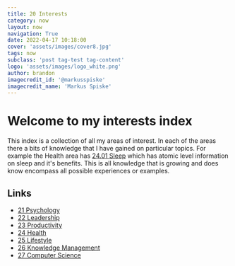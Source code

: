 ```yaml
---
title: 20 Interests
category: now
layout: now
navigation: True
date: 2022-04-17 10:18:00
cover: 'assets/images/cover8.jpg'
tags: now
subclass: 'post tag-test tag-content'
logo: 'assets/images/logo_white.png'
author: brandon
imagecredit_id: '@markusspiske'
imagecredit_name: 'Markus Spiske'
---
```

# Welcome to my interests index
This index is a collection of all my areas of interest. In each of the areas there a bits of knowledge that I have gained on particular topics. For example the Health area has <a href="{{ site.baseurl }}notes/24.01-Sleep">24.01 Sleep</a> which has atomic level information on sleep and it's benefits. This is all knowledge that is growing and does know encompass all possible experiences or examples.

## Links
- <a href="{{ site.baseurl }}notes/21-Psychology">21 Psychology</a>
- <a href="{{ site.baseurl }}notes/22-Leadership">22 Leadership</a>
- <a href="{{ site.baseurl }}notes/23-Productivity">23 Productivity</a>
- <a href="{{ site.baseurl }}notes/24-Health">24 Health</a>
- <a href="{{ site.baseurl }}notes/25-Lifestyle">25 Lifestyle</a>
- <a href="{{ site.baseurl }}notes/26-Knowledge-Management">26 Knowledge Management</a>
- <a href="{{ site.baseurl }}notes/27-Computer-Science">27 Computer Science</a>



